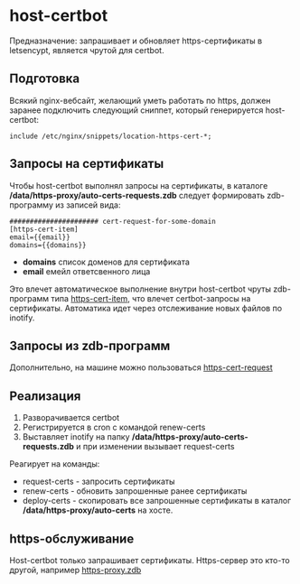 # host-certbot

Предназначение: запрашивает и обновляет https-сертификаты в letsencypt, является чрутой для certbot.

## Подготовка
Всякий nginx-вебсайт, желающий уметь работать по https, должен заранее подключить следующий сниппет, который генерируется host-certbot:
```
include /etc/nginx/snippets/location-https-cert-*;
```

## Запросы на сертификаты

Чтобы host-certbot выполнял запросы на сертификаты, в каталоге **/data/https-proxy/auto-certs-requests.zdb**
следует формировать zdb-программу из записей вида:
```
###################### cert-request-for-some-domain
[https-cert-item]
email={{email}}
domains={{domains}}
```
* **domains** список доменов для сертификата
* **email** емейл ответсвенного лица

Это влечет автоматическое выполнение внутри host-certbot чруты zdb-программ типа [https-cert-item](../https-cert-item.zdb),
что влечет certbot-запросы на сертификаты. Автоматика идет через отслеживание новых файлов по inotify.

## Запросы из zdb-программ

Дополнительно, на машине можно пользоваться [https-cert-request](../https-cert-request.zdb)

## Реализация

1. Разворачивается certbot
2. Регистрируется в cron с командой renew-certs
3. Выставляет inotify на папку **/data/https-proxy/auto-certs-requests.zdb** и при изменении вызывает request-certs

Реагирует на команды:
* request-certs - запросить сертификаты
* renew-certs - обновить запрошенные ранее сертификаты
* deploy-certs - скопировать все запрошенные сертификаты в каталог  **/data/https-proxy/auto-certs** на хосте.

## https-обслуживание

Host-certbot только запрашивает сертификаты. Https-сервер это кто-то другой, например [https-proxy.zdb](../https-proxy.zdb)
